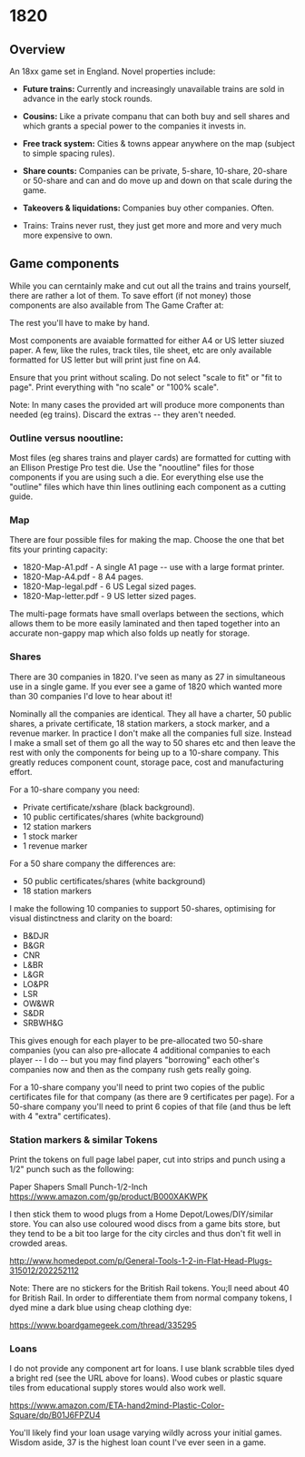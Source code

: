 # 1820

## Overview

An 18xx game set in England.  Novel properties include:

- **Future trains:** Currently and increasingly unavailable trains are
  sold in advance in the early stock rounds.

- **Cousins:** Like a private companu that can both buy and sell shares
  and which grants a special power to the companies it invests in.

- **Free track system:** Cities & towns appear anywhere on the map
  (subject to simple spacing rules).

- **Share counts:** Companies can be private, 5-share, 10-share,
  20-share or 50-share and can and do move up and down on that scale
  during the game.

- **Takeovers & liquidations:** Companies buy other companies.  Often.

- Trains: Trains never rust, they just get more and more and very much
  more expensive to own.

## Game components

While you can cerntainly make and cut out all the trains and trains
yourself, there are rather a lot of them.  To save effort (if not
money) those components are also available from The Game Crafter at:

  <URL GOES HERE>

The rest you'll have to make by hand.

Most components are avaiable formatted for either A4 or US letter
siuzed paper.  A few, like the rules, track tiles, tile sheet, etc are
only available formatted for US letter but will print just fine on A4.

Ensure that you print without scaling.  Do not select "scale to fit"
or "fit to page".  Print everything with "no scale" or "100% scale".

Note: In many cases the provided art will produce more components than
needed (eg trains).  Discard the extras -- they aren't needed.

### Outline versus nooutline:

Most files (eg shares trains and player cards) are formatted for
cutting with an Ellison Prestige Pro test die.  Use the "nooutline"
files for those components if you are using such a die.  Eor
everything else use the "outline" files which have thin lines
outlining each component as a cutting guide.

### Map

There are four possible files for making the map.  Choose the one that
bet fits your printing capacity:

- 1820-Map-A1.pdf	- A single A1 page -- use with a large format printer.
- 1820-Map-A4.pdf	- 8 A4 pages.
- 1820-Map-legal.pdf - 6 US Legal sized pages.
- 1820-Map-letter.pdf - 9 US letter sized pages.

The multi-page formats have small overlaps between the sections, which
allows them to be more easily laminated and then taped together into
an accurate non-gappy map which also folds up neatly for storage.

### Shares

There are 30 companies in 1820.  I've seen as many as 27 in
simultaneous use in a single game.  If you ever see a game of 1820
which wanted more than 30 companies I'd love to hear about it!

Nominally all the companies are identical.  They all have a charter,
50 public shares, a private certificate, 18 station markers, a stock
marker, and a revenue marker.  In practice I don't make all the
companies full size.  Instead I make a small set of them go all the
way to 50 shares etc and then leave the rest with only the components
for being up to a 10-share company.  This greatly reduces component
count, storage pace, cost and manufacturing effort.

For a 10-share company you need:

  - Private certificate/xshare (black background).
  - 10 public certificates/shares (white background)
  - 12 station markers
  - 1 stock marker
  - 1 revenue marker

For a 50 share company the differences are:

  - 50 public certificates/shares (white background)
  - 18 station markers

I make the following 10 companies to support 50-shares, optimising for
visual distinctness and clarity on the board:

  - B&DJR
  - B&GR
  - CNR
  - L&BR
  - L&GR
  - LO&PR
  - LSR
  - OW&WR
  - S&DR
  - SRBWH&G

This gives enough for each player to be pre-allocated two 50-share
companies (you can also pre-allocate 4 additional companies to each
player -- I do -- but you may find players "borrowing" each other's
companies now and then as the company rush gets really going.

For a 10-share company you'll need to print two copies of the public
certificates file for that company (as there are 9 certificates per
page).  For a 50-share company you'll need to print 6 copies of that
file (and thus be left with 4 "extra" certificates).

### Station markers & similar Tokens

Print the tokens on full page label paper, cut into strips and punch
using a 1/2" punch such as the following:

  Paper Shapers Small Punch-1/2-Inch
  https://www.amazon.com/gp/product/B000XAKWPK

I then stick them to wood plugs from a Home Depot/Lowes/DIY/similar
store.  You can also use coloured wood discs from a game bits store,
but they tend to be a bit too large for the city circles and thus
don't fit well in crowded areas.

  http://www.homedepot.com/p/General-Tools-1-2-in-Flat-Head-Plugs-315012/202252112

Note: There are no stickers for the British Rail tokens.  You;ll need
about 40 for British Rail.  In order to differentiate them from normal
company tokens, I dyed mine a dark blue using cheap clothing dye:

  https://www.boardgamegeek.com/thread/335295

### Loans

I do not provide any component art for loans.  I use blank scrabble
tiles dyed a bright red (see the URL above for loans). Wood cubes or
plastic square tiles from educational supply stores would also work
well.

  https://www.amazon.com/ETA-hand2mind-Plastic-Color-Square/dp/B01J6FPZU4

You'll likely find your loan usage varying wildly across your initial
games.  Wisdom aside, 37 is the highest loan count I've ever seen in a
game.
